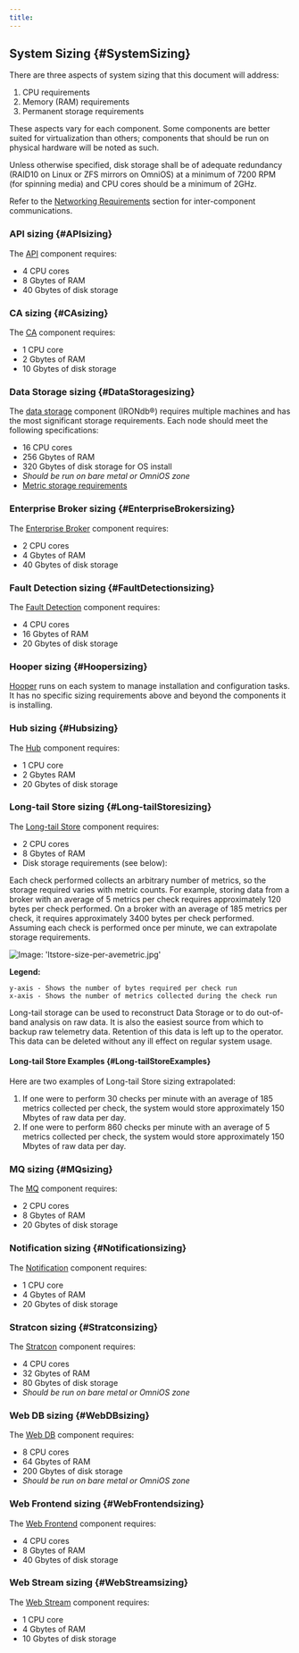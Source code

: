 ```yaml
---
title:
---
```


## System Sizing {#SystemSizing}
There are three aspects of system sizing that this document will address:

 1. CPU requirements
 1. Memory (RAM) requirements
 1. Permanent storage requirements

These aspects vary for each component.  Some components are better suited for virtualization than others; components that should be run on physical hardware will be noted as such.

Unless otherwise specified, disk storage shall be of adequate redundancy (RAID10 on Linux or ZFS mirrors on OmniOS) at a minimum of 7200 RPM (for spinning media) and CPU cores should be a minimum of 2GHz.

Refer to the [Networking Requirements](/Networking.md) section for inter-component communications.


### API sizing {#APIsizing}
The [API](/Components.md#API) component requires:
 * 4 CPU cores
 * 8 Gbytes of RAM
 * 40 Gbytes of disk storage


### CA sizing {#CAsizing}
The [CA](/Components.md#CA) component requires:
 * 1 CPU core
 * 2 Gbytes of RAM
 * 10 Gbytes of disk storage


### Data Storage sizing {#DataStoragesizing}
The [data storage](/Components.md#DataStorage) component (IRONdb&reg;) requires
multiple machines and has the most significant storage requirements.  Each node
should meet the following specifications:

 * 16 CPU cores
 * 256 Gbytes of RAM
 * 320 Gbytes of disk storage for OS install
 * *Should be run on bare metal or OmniOS zone*
 * [Metric storage requirements](https://login.circonus.com/resources/docs/irondb/cluster-sizing.html)

### Enterprise Broker sizing {#EnterpriseBrokersizing}
The [Enterprise Broker](/Components.md#EnterpriseBroker) component requires:
 * 2 CPU cores
 * 4 Gbytes of RAM
 * 40 Gbytes of disk storage


### Fault Detection sizing {#FaultDetectionsizing}
The [Fault Detection](/Components.md#FaultDetection) component requires:
 * 4 CPU cores
 * 16 Gbytes of RAM
 * 20 Gbytes of disk storage


### Hooper sizing {#Hoopersizing}
[Hooper](/Components.md#Hooper) runs on each system to manage installation and configuration tasks. It has no specific sizing requirements above and beyond the components it is installing.


### Hub sizing {#Hubsizing}
The [Hub](/Components.md#Hub) component requires:
 * 1 CPU core
 * 2 Gbytes RAM
 * 20 Gbytes of disk storage


### Long-tail Store sizing {#Long-tailStoresizing}
The [Long-tail Store](/Components.md#Long-tailStore) component requires:
 * 2 CPU cores
 * 8 Gbytes of RAM
 * Disk storage requirements (see below):

Each check performed collects an arbitrary number of metrics, so the storage required varies with metric counts.  For example, storing data from a broker with an average of 5 metrics per check requires approximately 120 bytes per check performed. On a broker with an average of 185 metrics per check, it requires approximately 3400 bytes per check performed.  Assuming each check is performed once per minute, we can extrapolate storage requirements.

![Image: 'ltstore-size-per-avemetric.jpg'](/images/circonus/ltstore-size-per-avemetric.jpg)

**Legend:**
```
y-axis - Shows the number of bytes required per check run
x-axis - Shows the number of metrics collected during the check run
```

Long-tail storage can be used to reconstruct Data Storage or to do out-of-band analysis on raw data.  It is also the easiest source from which to backup raw telemetry data.  Retention of this data is left up to the operator.  This data can be deleted without any ill effect on regular system usage.


#### Long-tail Store Examples {#Long-tailStoreExamples}
Here are two examples of Long-tail Store sizing extrapolated:
  1. If one were to perform 30 checks per minute with an average of 185 metrics collected per check, the system would store approximately 150 Mbytes of raw data per day.
  1. If one were to perform 860 checks per minute with an average of 5 metrics collected per check, the system would store approximately 150 Mbytes of raw data per day.


### MQ sizing {#MQsizing}
The [MQ](/Components.md#MQ) component requires:
 * 2 CPU cores
 * 8 Gbytes of RAM
 * 20 Gbytes of disk storage


### Notification sizing {#Notificationsizing}
The [Notification](/Components.md#Notification) component requires:
 * 1 CPU core
 * 4 Gbytes of RAM
 * 20 Gbytes of disk storage


### Stratcon sizing {#Stratconsizing}
The [Stratcon](/Components.md#Stratcon) component requires:
 * 4 CPU cores
 * 32 Gbytes of RAM
 * 80 Gbytes of disk storage
 * *Should be run on bare metal or OmniOS zone*


### Web DB sizing {#WebDBsizing}
The [Web DB](/Components.md#WebDB) component requires:
 * 8 CPU cores
 * 64 Gbytes of RAM
 * 200 Gbytes of disk storage
 * *Should be run on bare metal or OmniOS zone*


### Web Frontend sizing {#WebFrontendsizing}
The [Web Frontend](/Components.md#WebFrontend) component requires:
 * 4 CPU cores
 * 8 Gbytes of RAM
 * 40 Gbytes of disk storage


### Web Stream sizing {#WebStreamsizing}
The [Web Stream](/Components.md#WebStream) component requires:
 * 1 CPU core
 * 4 Gbytes of RAM
 * 10 Gbytes of disk storage
